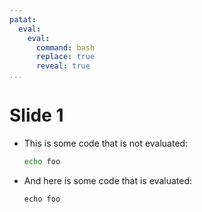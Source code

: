 ```yaml
---
patat:
  eval:
    eval:
      command: bash
      replace: true
      reveal: true
...
```


# Slide 1

 -  This is some code that is not evaluated:

    ```bash
    echo foo
    ```

 -  And here is some code that is evaluated:

    ```eval
    echo foo
    ```
